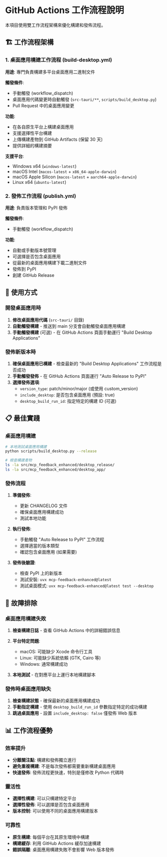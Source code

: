 # GitHub Actions 工作流程說明

本項目使用雙工作流程架構來優化構建和發佈流程。

## 🏗️ 工作流程架構

### 1. 桌面應用構建工作流程 (build-desktop.yml)

**用途**: 專門負責構建多平台桌面應用二進制文件

**觸發條件**:
- 手動觸發 (workflow_dispatch)
- 桌面應用代碼變更時自動觸發 (`src-tauri/**`, `scripts/build_desktop.py`)
- Pull Request 中的桌面應用變更

**功能**:
- 在各自原生平台上構建桌面應用
- 支援選擇性平台構建
- 上傳構建產物到 GitHub Artifacts (保留 30 天)
- 提供詳細的構建摘要

**支援平台**:
- Windows x64 (`windows-latest`)
- macOS Intel (`macos-latest` + `x86_64-apple-darwin`)
- macOS Apple Silicon (`macos-latest` + `aarch64-apple-darwin`)
- Linux x64 (`ubuntu-latest`)

### 2. 發佈工作流程 (publish.yml)

**用途**: 負責版本管理和 PyPI 發佈

**觸發條件**:
- 手動觸發 (workflow_dispatch)

**功能**:
- 自動或手動版本號管理
- 可選擇是否包含桌面應用
- 從最新的桌面應用構建下載二進制文件
- 發佈到 PyPI
- 創建 GitHub Release

## 🚀 使用方式

### 開發桌面應用時

1. **修改桌面應用代碼** (`src-tauri/` 目錄)
2. **自動觸發構建** - 推送到 main 分支會自動觸發桌面應用構建
3. **手動觸發構建** (可選) - 在 GitHub Actions 頁面手動運行 "Build Desktop Applications"

### 發佈新版本時

1. **確保桌面應用已構建** - 檢查最新的 "Build Desktop Applications" 工作流程是否成功
2. **手動觸發發佈** - 在 GitHub Actions 頁面運行 "Auto Release to PyPI"
3. **選擇發佈選項**:
   - `version_type`: patch/minor/major (或使用 custom_version)
   - `include_desktop`: 是否包含桌面應用 (預設: true)
   - `desktop_build_run_id`: 指定特定的構建 ID (可選)

## 📋 最佳實踐

### 桌面應用構建

```bash
# 本地測試桌面應用構建
python scripts/build_desktop.py --release

# 檢查構建產物
ls -la src/mcp_feedback_enhanced/desktop_release/
ls -la src/mcp_feedback_enhanced/desktop_app/
```

### 發佈流程

1. **準備發佈**:
   - 更新 CHANGELOG 文件
   - 確保桌面應用構建成功
   - 測試本地功能

2. **執行發佈**:
   - 手動觸發 "Auto Release to PyPI" 工作流程
   - 選擇適當的版本類型
   - 確認包含桌面應用 (如果需要)

3. **發佈後驗證**:
   - 檢查 PyPI 上的新版本
   - 測試安裝: `uvx mcp-feedback-enhanced@latest`
   - 測試桌面模式: `uvx mcp-feedback-enhanced@latest test --desktop`

## 🔧 故障排除

### 桌面應用構建失敗

1. **檢查構建日誌** - 查看 GitHub Actions 中的詳細錯誤信息
2. **平台特定問題**:
   - macOS: 可能缺少 Xcode 命令行工具
   - Linux: 可能缺少系統依賴 (GTK, Cairo 等)
   - Windows: 通常構建成功

3. **本地測試** - 在對應平台上運行本地構建腳本

### 發佈時桌面應用缺失

1. **檢查構建狀態** - 確保最新的桌面應用構建成功
2. **手動指定構建** - 使用 `desktop_build_run_id` 參數指定特定的成功構建
3. **跳過桌面應用** - 設置 `include_desktop: false` 僅發佈 Web 版本

## 📊 工作流程優勢

### 效率提升
- **分離關注點**: 構建和發佈獨立進行
- **避免重複構建**: 不是每次發佈都需要重新構建桌面應用
- **快速發佈**: 發佈流程更快速，特別是僅修改 Python 代碼時

### 靈活性
- **選擇性構建**: 可以只構建特定平台
- **選擇性發佈**: 可以選擇是否包含桌面應用
- **版本控制**: 可以使用不同的桌面應用構建版本

### 可靠性
- **原生構建**: 每個平台在其原生環境中構建
- **構建緩存**: 利用 GitHub Actions 緩存加速構建
- **錯誤隔離**: 桌面應用構建失敗不會影響 Web 版本發佈
